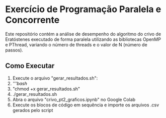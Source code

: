 # Exercício de Programação Paralela e Concorrente

Este repositório contém a análise de desempenho do algoritmo do crivo de Eratóstenes executado de forma paralela utilizando as bibliotecas OpenMP e PThread, variando o número de threads e o valor de N (número de passos).

## Como Executar
1. Execute o arquivo "gerar_resultados.sh":
  1. _'''bash_
  2. "chmod +x gerar_resultados.sh"
  3. ./gerar_resultados.sh
2. Abra o arquivo "crivo_pt2_graficos.ipynb" no Google Colab
3. Execute os blocos de código em sequência e importe os arquivos .csv gerados pelo script
